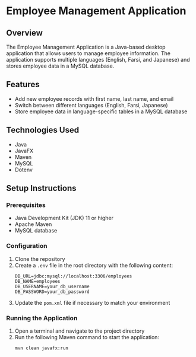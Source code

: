# Employee Management Application

## Overview

The Employee Management Application is a Java-based desktop application that allows users to manage employee information. The application supports multiple languages (English, Farsi, and Japanese) and stores employee data in a MySQL database.

## Features

- Add new employee records with first name, last name, and email
- Switch between different languages (English, Farsi, Japanese)
- Store employee data in language-specific tables in a MySQL database

## Technologies Used

- Java
- JavaFX
- Maven
- MySQL
- Dotenv

## Setup Instructions

### Prerequisites

- Java Development Kit (JDK) 11 or higher
- Apache Maven
- MySQL database

### Configuration

1. Clone the repository
2. Create a `.env` file in the root directory with the following content:
   ```
   DB_URL=jdbc:mysql://localhost:3306/employees
   DB_NAME=employees
   DB_USERNAME=your_db_username
   DB_PASSWORD=your_db_password
   ```
3. Update the `pom.xml` file if necessary to match your environment

### Running the Application

1. Open a terminal and navigate to the project directory
2. Run the following Maven command to start the application:
   ```bash
   mvn clean javafx:run
   ```
